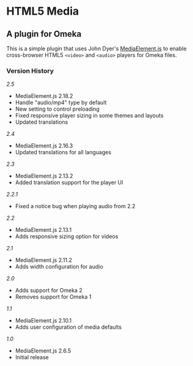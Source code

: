 # HTML5 Media #
## A plugin for Omeka ##

This is a simple plugin that uses John Dyer's [MediaElement.js][1] to enable
cross-browser HTML5 `<video>` and `<audio>` players for Omeka files.

### Version History ###

*2.5*

* MediaElement.js 2.18.2
* Handle "audio/mp4" type by default
* New setting to control preloading
* Fixed responsive player sizing in some themes and layouts
* Updated translations

*2.4*

* MediaElement.js 2.16.3
* Updated translations for all languages

*2.3*

* MediaElement.js 2.13.2
* Added translation support for the player UI

*2.2.1*

* Fixed a notice bug when playing audio from 2.2

*2.2*

* MediaElement.js 2.13.1
* Adds responsive sizing option for videos

*2.1*

* MediaElement.js 2.11.2
* Adds width configuration for audio

*2.0*

* Adds support for Omeka 2
* Removes support for Omeka 1

*1.1*

* MediaElement.js 2.10.1
* Adds user configuration of media defaults

*1.0*

* MediaElement.js 2.6.5
* Initial release

 [1]: http://mediaelementjs.com/

